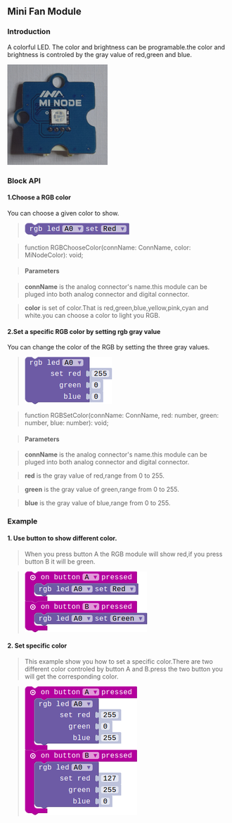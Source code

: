 ## Mini Fan Module

### Introduction

A colorful LED. The color and brightness can be programable.the color and brightness is controled by the gray value of  red,green and blue. 

![module_pic](./image/modules/rgb.png)

### Block API

#### 1.Choose a RGB color

You can choose a given color to show.

> ![pic1](./image/RGB/set-color.png)

> function RGBChooseColor(connName: ConnName, color: MiNodeColor): void;

> #### Parameters

> **connName** is the analog connector's name.this module can be pluged into both analog connector and digital connector.

> **color** is set of color.That is red,green,blue,yellow,pink,cyan and white.you can choose a color to light you RGB.

#### 2.Set a specific RGB color by setting rgb gray value

You can change the color of the RGB by setting the three gray values.

> ![pic1](./image/RGB/set-color-rgb.png)

> function RGBSetColor(connName: ConnName, red: number, green: number, blue: number): void;

> #### Parameters

>  **connName** is the analog connector's name.this module can be pluged into both analog connector and digital connector.

 >  **red** is the gray value of red,range from 0 to 255. 

 >  **green** is the gray value of green,range from 0 to 255. 

 >  **blue** is the gray value of blue,range from 0 to 255. 

### Example

#### 1. Use button to show different color.

> When you press button A the RGB module will show red,if you press button B it will be green.

> ![pic1](./image/RGB/button-color.png)

#### 2. Set specific color

> This example show you how to set a specific color.There are two different color controled by button A and B.press the two button you will get the corresponding color.

> ![pic1](./image/RGB/set-user-color.png)

